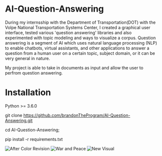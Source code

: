 # AI-Question-Answering

During my internsship with the Department of Transportation(DOT) with the Volpe National Transportation Systems Center, I created a graphical user interface, tested various 'question answering' libraries and also experimented with topic modeling and ways to visualize a corpus. Question answering is a segment of AI which uses natural language processing (NLP) to enable chatbots, virtual assistants, and other applications to answer a question from a human user on a certain topic, subject domain, or it can be very general in nature.

My project is able to take in documents as input and allow the user to perfrom question answering.

# Installation
Python >= 3.6.0

git clone https://github.com/brandonTheProgram/AI-Question-Answering.git

cd AI-Question-Answering; 

pip install -r requirements.txt

![After Color Revision](https://user-images.githubusercontent.com/43584979/89330828-aa82ae80-d645-11ea-994d-481c4cb47fa3.png)
![War and Peace](https://user-images.githubusercontent.com/43584979/89330838-aeaecc00-d645-11ea-9fe5-ae3259fc9da8.png)
![New Visual](https://user-images.githubusercontent.com/43584979/89330863-b4a4ad00-d645-11ea-871d-ca3565d1746f.png)
